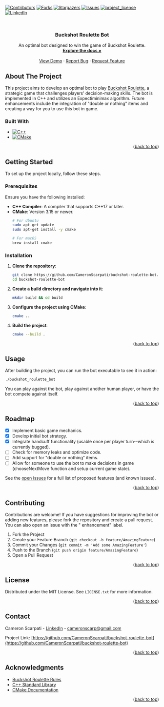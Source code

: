 <a id="readme-top"></a>

[![Contributors][contributors-shield]][contributors-url]
[![Forks][forks-shield]][forks-url]
[![Stargazers][stars-shield]][stars-url]
[![Issues][issues-shield]][issues-url]
[![project_license][license-shield]][license-url]
[![LinkedIn][linkedin-shield]][linkedin-url]

<br />
<div align="center">
  <h3 align="center">Buckshot Roulette Bot</h3>

  <p align="center">
    An optimal bot designed to win the game of Buckshot Roulette.
    <br />
    <a href="https://github.com/CameronScarpati/buckshot-roulette-bot"><strong>Explore the docs »</strong></a>
    <br />
    <br />
    <a href="https://github.com/CameronScarpati/buckshot-roulette-bot">View Demo</a>
    ·
    <a href="https://github.com/CameronScarpati/buckshot-roulette-bot/issues/new?labels=bug&template=bug-report---.md">Report Bug</a>
    ·
    <a href="https://github.com/CameronScarpati/buckshot-roulette-bot/issues/new?labels=enhancement&template=feature-request---.md">Request Feature</a>
  </p>
</div>

## About The Project

This project aims to develop an optimal bot to
play [Buckshot Roulette](https://steamcommunity.com/sharedfiles/filedetails/?id=3218902482), a
strategic game that challenges players' decision-making skills.
The bot is implemented in C++ and
utilizes an Expectiminimax algorithm.
Future enhancements include the integration of "double or nothing" items and creating a way for you
to use this bot in game.

### Built With

* [![C++](https://img.shields.io/badge/C++-00599C?style=for-the-badge&logo=cplusplus&logoColor=white)](https://cplusplus.com/)
* [![CMake](https://img.shields.io/badge/CMake-064F8C?style=for-the-badge&logo=cmake&logoColor=white)](https://cmake.org/)

<p align="right">(<a href="#readme-top">back to top</a>)</p>

## Getting Started

To set up the project locally, follow these steps.

### Prerequisites

Ensure you have the following installed:

* **C++ Compiler**: A compiler that supports C++17 or later.
* **CMake**: Version 3.15 or newer.
  ```sh
  # For Ubuntu
  sudo apt-get update
  sudo apt-get install -y cmake

  # For macOS
  brew install cmake
  ```

### Installation

1. **Clone the repository**:
   ```sh
   git clone https://github.com/CameronScarpati/buckshot-roulette-bot.git
   cd buckshot-roulette-bot
   ```

2. **Create a build directory and navigate into it**:
   ```sh
   mkdir build && cd build
   ```

3. **Configure the project using CMake**:
   ```sh
   cmake ..
   ```

4. **Build the project**:
   ```sh
   cmake --build .
   ```

<p align="right">(<a href="#readme-top">back to top</a>)</p>

## Usage

After building the project, you can run the bot executable to see it in action:

```sh
./buckshot_roulette_bot
```

You can play against the bot, play against another human player, or have the bot compete against
itself.

<p align="right">(<a href="#readme-top">back to top</a>)</p>

## Roadmap

- [x] Implement basic game mechanics.
- [x] Develop initial bot strategy.
- [x] Integrate handcuff functionality (usable once per player turn--which is currently bugged).
- [ ] Check for memory leaks and optimize code.
- [ ] Add support for "double or nothing" items.
- [ ] Allow for someone to use the bot to make decisions in game (chooseNextMove function and setup
  current game state).

See the [open issues](https://github.com/CameronScarpati/buckshot-roulette-bot/issues) for a full
list
of proposed features (and known issues).

<p align="right">(<a href="#readme-top">back to top</a>)</p>

## Contributing

Contributions are welcome! If you have suggestions for improving the bot or adding new features,
please fork the repository and create a pull request. You can also open an issue with the "
enhancement" label.

1. Fork the Project
2. Create your Feature Branch (`git checkout -b feature/AmazingFeature`)
3. Commit your Changes (`git commit -m 'Add some AmazingFeature'`)
4. Push to the Branch (`git push origin feature/AmazingFeature`)
5. Open a Pull Request

<p align="right">(<a href="#readme-top">back to top</a>)</p>

## License

Distributed under the MIT License. See `LICENSE.txt` for more information.

<p align="right">(<a href="#readme-top">back to top</a>)</p>

## Contact

Cameron Scarpati - [LinkedIn](https://linkedin.com/in/cameron-scarpati) - cameronscarp@gmail.com

Project
Link: [https://github.com/CameronScarpati/buckshot-roulette-bot](https://github.com/CameronScarpati/buckshot-roulette-bot)

<p align="right">(<a href="#readme-top">back to top</a>)</p>

## Acknowledgments

* [Buckshot Roulette Rules](https://steamcommunity.com/sharedfiles/filedetails/?id=3218902482)
* [C++ Standard Library](https://en.cppreference.com/w/)
* [CMake Documentation](https://cmake.org/documentation/)

<p align="right">(<a href="#readme-top">back to top</a>)</p>

<!-- MARKDOWN LINKS & IMAGES -->
<!-- https://www.markdownguide.org/basic-syntax/#reference-style-links -->

[contributors-shield]: https://img.shields.io/github/contributors/CameronScarpati/buckshot-roulette-bot.svg?style=for-the-badge

[contributors-url]: https://github.com/CameronScarpati/buckshot-roulette-bot/graphs/contributors

[forks-shield]: https://img.shields.io/github/forks/CameronScarpati/buckshot-roulette-bot.svg?style=for-the-badge

[forks-url]: https://github.com/CameronScarpati/buckshot-roulette-bot/network/members

[stars-shield]: https://img.shields.io/github/stars/CameronScarpati/buckshot-roulette-bot.svg?style=for-the-badge

[stars-url]: https://github.com/CameronScarpati/buckshot-roulette-bot/stargazers

[issues-shield]: https://img.shields.io/github/issues/CameronScarpati/buckshot-roulette-bot.svg?style=for-the-badge

[issues-url]: https://github.com/CameronScarpati

[license-shield]: https://img.shields.io/github/license/CameronScarpati/buckshot-roulette-bot?style=for-the-badge

[license-url]: https://github.com/CameronScarpati/buckshot-roulette-bot/blob/main/LICENSE

[linkedin-shield]: https://img.shields.io/badge/-LinkedIn-black.svg?style=for-the-badge&logo=linkedin&colorB=555

[linkedin-url]: https://linkedin.com/in/cameron-scarpati
